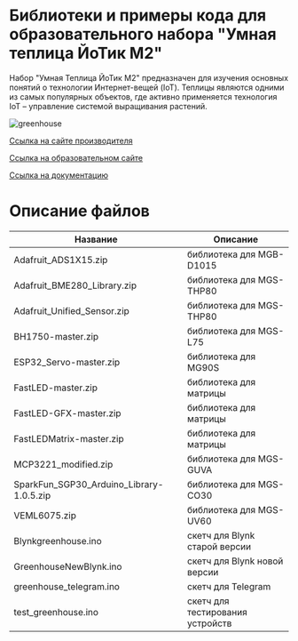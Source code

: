 # Библиотеки и примеры кода для образовательного набора "Умная теплица ЙоТик М2"

Набор "Умная Теплица ЙоТик М2" предназначен для изучения основных понятий о технологии Интернет-вещей (IoT). Теплицы являются одними из самых популярных объектов, где активно применяется технология IoT – управление системой выращивания растений.

![greenhouse](https://mgbot.ru/upload/iblock/eb4/twfprv0w00sx4u4mv4nn6rmpgzruqhu9.jpg)

[Ссылка на сайте производителя](https://mgbot.ru/catalog/obrazovatelnye_nabory_iot/nabor_umnaya_teplitsa_yotik_m2/)

[Ссылка на образовательном сайте](https://мгбот.рф/podrobno#greenhouse)

[Ссылка на документацию](https://books.mgbot.ru/doc/green.zip)

# Описание файлов

| Название    | Описание |
| ----------- | -----------|
|Adafruit_ADS1X15.zip   | библиотека для  MGB-D1015|
| Adafruit_BME280_Library.zip      | библиотека для MGS-THP80 |
| Adafruit_Unified_Sensor.zip     | библиотека для MGS-THP80 |
| BH1750-master.zip    | библиотека для MGS-L75 |
| ESP32_Servo-master.zip   | библиотека для MG90S |
| FastLED-master.zip  | библиотека для матрицы |
| FastLED-GFX-master.zip    |библиотека для матрицы|
| FastLEDMatrix-master.zip   | библиотека для матрицы|
| MCP3221_modified.zip   | библиотека для MGS-GUVA|
|SparkFun_SGP30_Arduino_Library-1.0.5.zip | библиотека для MGS-CO30|
| VEML6075.zip   |библиотека для MGS-UV60|
| Blynkgreenhouse.ino   |скетч для Blynk старой версии|
| GreenhouseNewBlynk.ino  | скетч для Blynk новой версии|
| greenhouse_telegram.ino   | скетч для Telegram|
| test_greenhouse.ino   | скетч для тестирования устройств|
